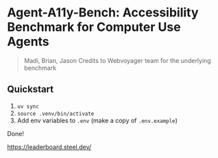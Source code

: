 # Agent-A11y-Bench: Accessibility Benchmark for Computer Use Agents
> Madi, Brian, Jason
> Credits to Webvoyager team for the underlying benchmark

## Quickstart
1. `uv sync`
2. `source .venv/bin/activate`
3. Add env variables to `.env` (make a copy of `.env.example`)

Done!

https://leaderboard.steel.dev/
